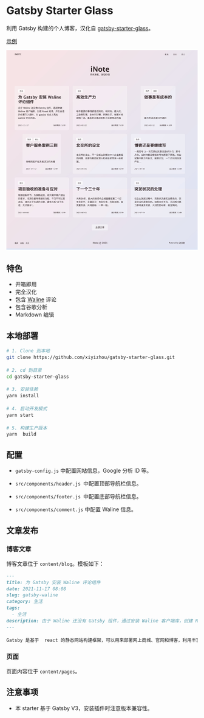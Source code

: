 # Gatsby Starter Glass

利用 Gatsby 构建的个人博客，汉化自 [gatsby-starter-glass](https://github.com/yinkakun/gatsby-starter-glass)。

[示例](https://inote.xyz/)

![demo site screenshot](./screenshot.jpg)

## 特色

* 开箱即用
* 完全汉化
* 包含 [Waline](https://waline.js.org) 评论
* 包含谷歌分析
* Markdown 编辑

## 本地部署

```bash
# 1. Clone 到本地
git clone https://github.com/xiyizhou/gatsby-starter-glass.git

# 2. cd 到目录
cd gatsby-starter-glass

# 3. 安装依赖
yarn install

# 4. 启动开发模式
yarn start

# 5. 构建生产版本
yarn  build
```

## 配置

-  `gatsby-config.js` 中配置网站信息，Google 分析 ID 等。
- `src/components/header.js `中配置顶部导航栏信息。
- `src/components/footer.js `中配置底部导航栏信息。

- `src/components/comment.js` 中配置 Waline 信息。

## 文章发布

### 博客文章

博客文章位于 `content/blog`。模板如下：

```md
---
title: 为 Gatsby 安装 Waline 评论组件
date: 2021-11-17 08:08
slug: gatsby-waline
category: 生活
tags:
  - 生活
description: 由于 Waline 还没有 Gatsby 组件，通过安装 Waline 客户端库，创建 React 组件，并在合适的位置引入组件，在 gatsby 站点上添加 waline 评论功能。
---

Gatsby 是基于  react 的静态网站构建框架，可以用来部署网上商城、官网和博客，利用丰富的插件可以实现图片懒加载、Markdown 文档支持、访客评论等功能。Gatsby 官方推荐的评论系统有 Disqus、Gitalk 等。
```

### 页面

页面内容位于 `content/pages`。

## 注意事项

- 本 starter 基于 Gatsby V3，安装插件时注意版本兼容性。
